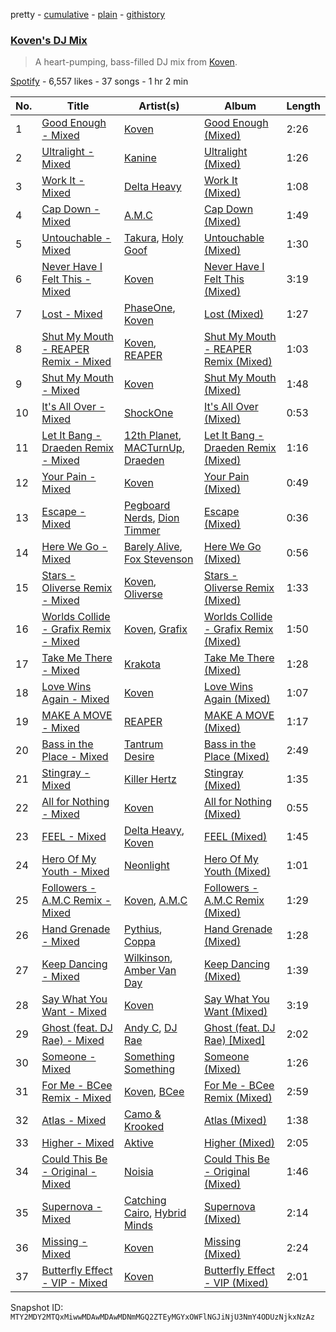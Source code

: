 pretty - [cumulative](/playlists/cumulative/37i9dQZF1DXcTGREYi2ti7.md) - [plain](/playlists/plain/37i9dQZF1DXcTGREYi2ti7) - [githistory](https://github.githistory.xyz/mackorone/spotify-playlist-archive/blob/main/playlists/plain/37i9dQZF1DXcTGREYi2ti7)

### [Koven's DJ Mix](https://open.spotify.com/playlist/37i9dQZF1DXcTGREYi2ti7)

> A heart\-pumping, bass\-filled DJ mix from <a href="spotify:artist:3UCbp6D1lvILlxRJT9LnFa">Koven</a>.

[Spotify](https://open.spotify.com/user/spotify) - 6,557 likes - 37 songs - 1 hr 2 min

| No. | Title | Artist(s) | Album | Length |
|---|---|---|---|---|
| 1 | [Good Enough \- Mixed](https://open.spotify.com/track/6xa2vDSOfdL5WsWHEN2wsp) | [Koven](https://open.spotify.com/artist/3UCbp6D1lvILlxRJT9LnFa) | [Good Enough \(Mixed\)](https://open.spotify.com/album/2DsikRX8GhqrF69ZUoPn7Q) | 2:26 |
| 2 | [Ultralight \- Mixed](https://open.spotify.com/track/0SkOnCaBn0tg8FRt5GRG87) | [Kanine](https://open.spotify.com/artist/1KiNUGL3r0GgyLwqYCY1yV) | [Ultralight \(Mixed\)](https://open.spotify.com/album/0p71KqRNVtZ7rzPi3rvQDS) | 1:26 |
| 3 | [Work It \- Mixed](https://open.spotify.com/track/7ncJwpggvumOVPSFsLmkt7) | [Delta Heavy](https://open.spotify.com/artist/7GvVTb8yFV0ZrdI30Qce6T) | [Work It \(Mixed\)](https://open.spotify.com/album/0SBTbwBCjeEtWxHuuIATSv) | 1:08 |
| 4 | [Cap Down \- Mixed](https://open.spotify.com/track/2HVMGfBTmO75HGmYPeZTIA) | [A.M.C](https://open.spotify.com/artist/5DygptUY6coQHpmgFfISzQ) | [Cap Down \(Mixed\)](https://open.spotify.com/album/5jZvzLsl2HsKilnrsCdKeu) | 1:49 |
| 5 | [Untouchable \- Mixed](https://open.spotify.com/track/7mAH6wEiH7kHmIfli7SpVh) | [Takura](https://open.spotify.com/artist/5h7nWgcp5DTynhz4iaq0Ri), [Holy Goof](https://open.spotify.com/artist/2gNmFyBanPG1slh2pHnCtU) | [Untouchable \(Mixed\)](https://open.spotify.com/album/03otiFXFhZZ8yiXgbm0b2s) | 1:30 |
| 6 | [Never Have I Felt This \- Mixed](https://open.spotify.com/track/3ET4wXoKrJdZxfN9pFrDse) | [Koven](https://open.spotify.com/artist/3UCbp6D1lvILlxRJT9LnFa) | [Never Have I Felt This \(Mixed\)](https://open.spotify.com/album/3g6zDGICtdzEDTVhAb6uxN) | 3:19 |
| 7 | [Lost \- Mixed](https://open.spotify.com/track/06CZ5dOYH4PAKtyFMiTRgQ) | [PhaseOne](https://open.spotify.com/artist/0mO3Yf5XIPHfAbHh8yWLFk), [Koven](https://open.spotify.com/artist/3UCbp6D1lvILlxRJT9LnFa) | [Lost \(Mixed\)](https://open.spotify.com/album/7tyoVgEJ3Odx8gVTvUWzBq) | 1:27 |
| 8 | [Shut My Mouth \- REAPER Remix \- Mixed](https://open.spotify.com/track/6Ahtt27yhVAW3beBxQio1w) | [Koven](https://open.spotify.com/artist/3UCbp6D1lvILlxRJT9LnFa), [REAPER](https://open.spotify.com/artist/24kY0bUku58QhWv5WFFXaf) | [Shut My Mouth \- REAPER Remix \(Mixed\)](https://open.spotify.com/album/1qiFCu9HCSnbROg5QPO8ZM) | 1:03 |
| 9 | [Shut My Mouth \- Mixed](https://open.spotify.com/track/63sRcDtNdR8mHf79eWtsEH) | [Koven](https://open.spotify.com/artist/3UCbp6D1lvILlxRJT9LnFa) | [Shut My Mouth \(Mixed\)](https://open.spotify.com/album/4iQC3nXpjV3qTw8wVIPutB) | 1:48 |
| 10 | [It's All Over \- Mixed](https://open.spotify.com/track/76pm0ArSyBcQZKtwA4lRoe) | [ShockOne](https://open.spotify.com/artist/1yShtQaHjChbToQboKRzgH) | [It's All Over \(Mixed\)](https://open.spotify.com/album/2uH4L6YBFkvrddQv9NUajz) | 0:53 |
| 11 | [Let It Bang \- Draeden Remix \- Mixed](https://open.spotify.com/track/6tphqwnRtjMz2XRLeB122H) | [12th Planet](https://open.spotify.com/artist/3V1h3kAdiVDBiwlY2i6dJz), [MACTurnUp](https://open.spotify.com/artist/6TOCZVBUMgvepS42cwkdTV), [Draeden](https://open.spotify.com/artist/7tZV4FXJNO8FzjgrAToCln) | [Let It Bang \- Draeden Remix \(Mixed\)](https://open.spotify.com/album/21tvdUg0vbZIRzldyc6hoR) | 1:16 |
| 12 | [Your Pain \- Mixed](https://open.spotify.com/track/7EOpsUXa6PQwEbBhB2X9r8) | [Koven](https://open.spotify.com/artist/3UCbp6D1lvILlxRJT9LnFa) | [Your Pain \(Mixed\)](https://open.spotify.com/album/6fAkvnjj4OsdlAU3n7qnCq) | 0:49 |
| 13 | [Escape \- Mixed](https://open.spotify.com/track/5fAr3klzbaycFbslUYIMf2) | [Pegboard Nerds](https://open.spotify.com/artist/0lLY20XpZ9yDobkbHI7u1y), [Dion Timmer](https://open.spotify.com/artist/06VibSJEr3GLxLBBZhRums) | [Escape \(Mixed\)](https://open.spotify.com/album/6LvDq1rG0tO6RysawqcS1N) | 0:36 |
| 14 | [Here We Go \- Mixed](https://open.spotify.com/track/1RH45w5MNArR6G8vqhoLx9) | [Barely Alive](https://open.spotify.com/artist/5c3akKV3CUqAVOnGZqf4S3), [Fox Stevenson](https://open.spotify.com/artist/2BQWHuvxG4kMYnfghdaCIy) | [Here We Go \(Mixed\)](https://open.spotify.com/album/4RUScrtYt3o7IZvVEGqjjQ) | 0:56 |
| 15 | [Stars \- Oliverse Remix \- Mixed](https://open.spotify.com/track/5OgmYsKLPvYxGvVFLAfWnj) | [Koven](https://open.spotify.com/artist/3UCbp6D1lvILlxRJT9LnFa), [Oliverse](https://open.spotify.com/artist/3fFMSweDNwFGyHcxjN7MWp) | [Stars \- Oliverse Remix \(Mixed\)](https://open.spotify.com/album/5FxFDV8GUUDR6cr9Hpe7GQ) | 1:33 |
| 16 | [Worlds Collide \- Grafix Remix \- Mixed](https://open.spotify.com/track/1D7sOszmaJEpZOaPnziRTM) | [Koven](https://open.spotify.com/artist/3UCbp6D1lvILlxRJT9LnFa), [Grafix](https://open.spotify.com/artist/27YdXZOMLqvxI2pB5GyqyY) | [Worlds Collide \- Grafix Remix \(Mixed\)](https://open.spotify.com/album/4Dil9i8Gpp5VWYIZKAs1eF) | 1:50 |
| 17 | [Take Me There \- Mixed](https://open.spotify.com/track/6KzVbH1VE07TNJKYWSBjJO) | [Krakota](https://open.spotify.com/artist/6NkoAm5Dd1wguz0ATgZKlF) | [Take Me There \(Mixed\)](https://open.spotify.com/album/4uFXv5E19JlCMUUdEVxkz8) | 1:28 |
| 18 | [Love Wins Again \- Mixed](https://open.spotify.com/track/6i2zr8Lr0gv26qhkCnkpwm) | [Koven](https://open.spotify.com/artist/3UCbp6D1lvILlxRJT9LnFa) | [Love Wins Again \(Mixed\)](https://open.spotify.com/album/1tYo6DgtlaThf0l9kWySh0) | 1:07 |
| 19 | [MAKE A MOVE \- Mixed](https://open.spotify.com/track/5ToSouzcuCulGlcsPGXzsI) | [REAPER](https://open.spotify.com/artist/24kY0bUku58QhWv5WFFXaf) | [MAKE A MOVE \(Mixed\)](https://open.spotify.com/album/14f7Chu31keJHCid5kRKbV) | 1:17 |
| 20 | [Bass in the Place \- Mixed](https://open.spotify.com/track/0Z1kFZIKeFs4gYNjNNL2cy) | [Tantrum Desire](https://open.spotify.com/artist/7HBMCyflAmijk08T1si9wS) | [Bass in the Place \(Mixed\)](https://open.spotify.com/album/53evwl11sl6D7BBYjwRwPh) | 2:49 |
| 21 | [Stingray \- Mixed](https://open.spotify.com/track/5aFkA6AOQD9y1mlBXO7jCT) | [Killer Hertz](https://open.spotify.com/artist/3ZP1ehx2m4N4ne5pwR70ih) | [Stingray \(Mixed\)](https://open.spotify.com/album/5WnSFFkTflf7UbgFH5qAQd) | 1:35 |
| 22 | [All for Nothing \- Mixed](https://open.spotify.com/track/78cLjPMEj6klEJV2h5muZ7) | [Koven](https://open.spotify.com/artist/3UCbp6D1lvILlxRJT9LnFa) | [All for Nothing \(Mixed\)](https://open.spotify.com/album/2JJUydL5BiDuYWmnoduIPd) | 0:55 |
| 23 | [FEEL \- Mixed](https://open.spotify.com/track/0OKQZs9F3pjOXb2rxzM2zG) | [Delta Heavy](https://open.spotify.com/artist/7GvVTb8yFV0ZrdI30Qce6T), [Koven](https://open.spotify.com/artist/3UCbp6D1lvILlxRJT9LnFa) | [FEEL \(Mixed\)](https://open.spotify.com/album/3xGe4HDckpNy9p58UxWkuD) | 1:45 |
| 24 | [Hero Of My Youth \- Mixed](https://open.spotify.com/track/5pSBjDn4hnmpdEI1roHpGF) | [Neonlight](https://open.spotify.com/artist/1dDzlLlakr2JyoK4EtRv5L) | [Hero Of My Youth \(Mixed\)](https://open.spotify.com/album/5NS701nEd4TIb4vKmMtkkE) | 1:01 |
| 25 | [Followers \- A.M.C Remix \- Mixed](https://open.spotify.com/track/1hdVkmqF0wYrjstlMVcdGQ) | [Koven](https://open.spotify.com/artist/3UCbp6D1lvILlxRJT9LnFa), [A.M.C](https://open.spotify.com/artist/5DygptUY6coQHpmgFfISzQ) | [Followers \- A.M.C Remix \(Mixed\)](https://open.spotify.com/album/2zcBWhBrUbZL8sq4rekXUt) | 1:29 |
| 26 | [Hand Grenade \- Mixed](https://open.spotify.com/track/3j80ZaBduIh750fYRMMMvd) | [Pythius](https://open.spotify.com/artist/0CRJK2gwHjs3IKm4uhjNTR), [Coppa](https://open.spotify.com/artist/0rkBb19hZKPCrXugecfokF) | [Hand Grenade \(Mixed\)](https://open.spotify.com/album/1fj1Pioq8uL2RcH2xUayLO) | 1:28 |
| 27 | [Keep Dancing \- Mixed](https://open.spotify.com/track/7qC52AWv0T7lMZA9uDooFt) | [Wilkinson](https://open.spotify.com/artist/6m8itYST9ADjBIYevXSb1r), [Amber Van Day](https://open.spotify.com/artist/6NFRBhq9SmNn1FAiRs9AEf) | [Keep Dancing \(Mixed\)](https://open.spotify.com/album/4nDotqKVpHzGmtJxFobBeW) | 1:39 |
| 28 | [Say What You Want \- Mixed](https://open.spotify.com/track/2VcxFZ4FidZB8aX9IhR2lP) | [Koven](https://open.spotify.com/artist/3UCbp6D1lvILlxRJT9LnFa) | [Say What You Want \(Mixed\)](https://open.spotify.com/album/2IfKSCGRBT6cS14hk6DSPN) | 3:19 |
| 29 | [Ghost \(feat\. DJ Rae\) \- Mixed](https://open.spotify.com/track/4j7mtaZso3R4Ia71iZSAFm) | [Andy C](https://open.spotify.com/artist/75HK7rgkmDMTnWwwmcN53N), [DJ Rae](https://open.spotify.com/artist/746LyYgFU6Gni4CMVPlFNa) | [Ghost \(feat\. DJ Rae\) \[Mixed\]](https://open.spotify.com/album/5AYvnwREaEXZ3Xq1ChnPCV) | 2:02 |
| 30 | [Someone \- Mixed](https://open.spotify.com/track/7GWLoykoIbSZThtjcyhFtn) | [Something Something](https://open.spotify.com/artist/6c38S5SZ9Jf8h0MBdgisiL) | [Someone \(Mixed\)](https://open.spotify.com/album/2yHx8iZJqFddsQY87aOH8i) | 1:26 |
| 31 | [For Me \- BCee Remix \- Mixed](https://open.spotify.com/track/3RXZPFY0b9WpfRP0z2WqCe) | [Koven](https://open.spotify.com/artist/3UCbp6D1lvILlxRJT9LnFa), [BCee](https://open.spotify.com/artist/3wdwWQXJbqpJJbMdp7KfEJ) | [For Me \- BCee Remix \(Mixed\)](https://open.spotify.com/album/5uK8P5vvXQGc7jR4XSdCKq) | 2:59 |
| 32 | [Atlas \- Mixed](https://open.spotify.com/track/11CxPPOWjQBFzLf4oVZX9w) | [Camo & Krooked](https://open.spotify.com/artist/2N8IPNZTiNo3nj4mreOlHU) | [Atlas \(Mixed\)](https://open.spotify.com/album/4BD85R4A9i8anHvNBMTgSy) | 1:38 |
| 33 | [Higher \- Mixed](https://open.spotify.com/track/4LbZJTEbpFBUbiqN2V1Sne) | [Aktive](https://open.spotify.com/artist/7gWmjYSqrYyY3h2ATvP87g) | [Higher \(Mixed\)](https://open.spotify.com/album/4ybRbuwWKHG49TNnaOb7rV) | 2:05 |
| 34 | [Could This Be \- Original \- Mixed](https://open.spotify.com/track/2J8gB4wt9my9kHD2ELKSvV) | [Noisia](https://open.spotify.com/artist/4YWj8sohRDjL9deiuRvEEY) | [Could This Be \- Original \(Mixed\)](https://open.spotify.com/album/7uWBMSBAE3BIhJc8wZAiHP) | 1:46 |
| 35 | [Supernova \- Mixed](https://open.spotify.com/track/1aUPk2mC8lFPoI7g4Zr4Z9) | [Catching Cairo](https://open.spotify.com/artist/1MW1wqNtF2hNgsPfGDhrHB), [Hybrid Minds](https://open.spotify.com/artist/05lF0DUkLJqiW5o70SScyR) | [Supernova \(Mixed\)](https://open.spotify.com/album/7kJRTsrHrMkQRmK6wKiDDA) | 2:14 |
| 36 | [Missing \- Mixed](https://open.spotify.com/track/4rVeFEjqKvTQDAYP0GCAi5) | [Koven](https://open.spotify.com/artist/3UCbp6D1lvILlxRJT9LnFa) | [Missing \(Mixed\)](https://open.spotify.com/album/3NE8d9RjCX2oDcFiDKKrgx) | 2:24 |
| 37 | [Butterfly Effect \- VIP \- Mixed](https://open.spotify.com/track/1f1JGV0kIPQkCHLv4f0qiJ) | [Koven](https://open.spotify.com/artist/3UCbp6D1lvILlxRJT9LnFa) | [Butterfly Effect \- VIP \(Mixed\)](https://open.spotify.com/album/0BSoy4Mj0yFNm9jqiHj4om) | 2:01 |

Snapshot ID: `MTY2MDY2MTQxMiwwMDAwMDAwMDNmMGQ2ZTEyMGYxOWFlNGJiNjU3NmY4ODUzNjkxNzAz`
